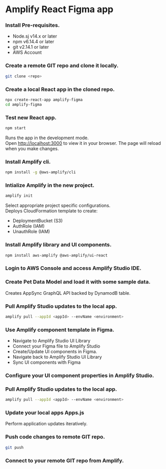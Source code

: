 # Amplify React Figma app

### Install Pre-requisites.
- Node.sj v14.x or later
- npm v6.14.4 or later
- git v2.14.1 or later
- AWS Account


### Create a remote GIT repo and clone it locally.
```sh
git clone <repo>
```

### Create a local React app in the cloned repo.
```sh
npx create-react-app amplify-figma
cd amplify-figma
```

### Test new React app.
```sh
npm start
```
Runs the app in the development mode.\
Open [http://localhost:3000](http://localhost:3000) to view it in your browser.
The page will reload when you make changes.

### Install Amplify cli.
```sh
npm install -g @aws-amplify/cli
```

### Intialize Amplify in the new project.
```sh
amplify init
```
Select appropriate project specific configurations.<br/>
Deploys CloudFormation template to create:
- DeploymentBucket (S3)
- AuthRole (IAM)
- UnauthRole (IAM)

### Install Amplify library and UI components.
```sh
npm install aws-amplify @aws-amplify/ui-react
```

### Login to AWS Console and access Amplify Studio IDE.

### Create Pet Data Model and load it with some sample data.
Creates AppSync GraphQL API backed by DynamodB table.

### Pull Amplify Studio updates to the local app.
```sh
amplify pull --appId <appId> --envName <environment>
```

### Use Amplify component template in Figma.
- Navigate to Amplify Studio UI Library
- Connect your Figma file to Amplify Studio
- Create/Update UI components in Figma.
- Navigate back to Amplify Studio UI Library
- Sync UI components with Figma

### Configure your UI component properties in Amplify Studio.

### Pull Amplify Studio updates to the local app.
```sh
amplify pull --appId <appId> --envName <environment>
```

### Update your local apps Apps.js
Perform application updates iteratively.

### Push code changes to remote GIT repo.
```sh
git push
```

### Connect to your remote GIT repo from Amplify.

